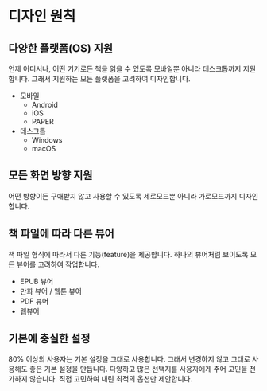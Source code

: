 # 디자인 원칙

## 다양한 플랫폼(OS) 지원

언제 어디서나, 어떤 기기로든 책을 읽을 수 있도록 모바일뿐 아니라 데스크톱까지 지원합니다. 그래서 지원하는 모든 플랫폼을 고려하여 디자인합니다.

- 모바일
  - Android
  - iOS
  - PAPER
- 데스크톱
  - Windows
  - macOS

## 모든 화면 방향 지원

어떤 방향이든 구애받지 않고 사용할 수 있도록 세로모드뿐 아니라 가로모드까지 디자인합니다.

## 책 파일에 따라 다른 뷰어

책 파일 형식에 따라서 다른 기능(feature)을 제공합니다. 하나의 뷰어처럼 보이도록 모든 뷰어를 고려하여 작업합니다.

- EPUB 뷰어
- 만화 뷰어 / 웹툰 뷰어
- PDF 뷰어
- 웹뷰어

## 기본에 충실한 설정

80% 이상의 사용자는 기본 설정을 그대로 사용합니다. 그래서 변경하지 않고 그대로 사용해도 좋은 기본 설정을 만듭니다. 다양하고 많은 선택지를 사용자에게 주어 고민을 전가하지 않습니다. 직접 고민하여 내린 최적의 옵션만 제안합니다.
